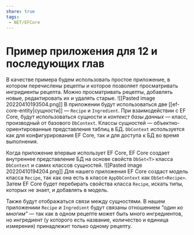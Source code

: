 ```yaml
---
share: true
tags:
 - NET/EFCore
---
```

# Пример приложения для 12 и последующих глав
В качестве примера будем использовать простое приложение, в котором перечислены рецепты и которое позволяет просматривать ингридиенты рецепта. Можно просматривать рецепты, добавлять новые, редактировать их и удалять старые.
![[Pasted image 20220410193504.png]]
В приложении будут использоваться две [[ef-core-entity|сущности]] — `Recipe` и `Ingredient`.
При взаимодействии с EF Core, будут использоваться сущности и *контекст базы данных* — класс, производный от базового `DbContext`. Классы сущностей — объектно-ориентированные представления таблиц в БД. `DbContext` используется как для конфигурирования EF Core, так и для доступа к БД во время выполнения.

Когда приложение впервые использует EF Core, EF Core создает внутреннее представление БД на основе свойств `DbSet<T>` класса `DbContext` и самих классов сущностей.
![[Pasted image 20220410194204.png]]
Для нашего приложения EF Core создаст модель класса `Recipe`, так как она есть в классе `AppDbContext` как `DbSet<Recipe>`. Затем EF Core будет перебирать свойства класса `Recipe`, искать типы, которых не знает, и добавлять в модель. 

Также будут отображаться связи между сущностями. В нашем приложениии `Recipe` и `Ingredient` будут связаны отношением *"один ко многим"* — так как в одном рецепте может быть много ингредиентов, но ингредиент (у которого есть название, количество и единица измерения) принадлежит только одному рецепту.